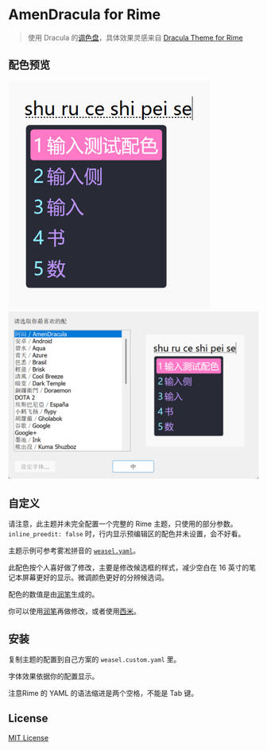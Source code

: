 # AmenDracula for Rime

> 使用 Dracula 的[调色盘](https://github.com/dracula/dracula-theme#color-palette)，具体效果灵感来自 [Dracula Theme for Rime](https://draculatheme.com/rime)

## 配色预览
![预览](color_scheme_AmenDracula.png)
![效果](界面风格设定.png)

## 自定义

请注意，此主题并未完全配置一个完整的 Rime 主题，只使用的部分参数。
`inline_preedit: false` 时，行内显示预编辑区的配色并未设置，会不好看。

主题示例可参考雾凇拼音的 [`weasel.yaml`](https://github.com/iDvel/rime-ice/blob/main/weasel.yaml)。

此配色按个人喜好做了修改，主要是修改候选框的样式，减少空白在 16 英寸的笔记本屏幕更好的显示。微调颜色更好的分辨候选词。

配色的数值是由[润笔](https://pdog18.github.io/rime-soak/#/theme)生成的。

你可以使用[润笔](https://pdog18.github.io/rime-soak/#/theme)再做修改，或者使用[西米](https://fxliang.github.io/RimeSeeMe/)。

## 安装

复制主题的配置到自己方案的 `weasel.custom.yaml` 里。

字体效果依据你的配置显示。

注意Rime 的 YAML 的语法缩进是两个空格，不能是 Tab 键。



## License

[MIT License](./LICENSE)
